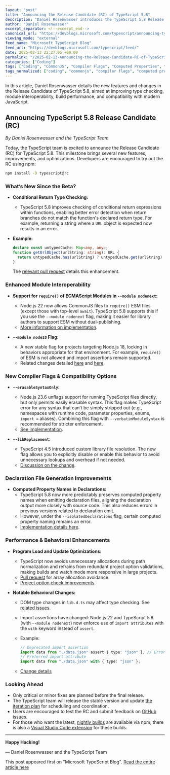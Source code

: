 ```yaml
---
layout: "post"
title: "Announcing the Release Candidate (RC) of TypeScript 5.8"
description: "Daniel Rosenwasser introduces the TypeScript 5.8 Release Candidate, highlighting its new features such as granular checks for return statements, improved ESM and CommonJS module support, enhancements for Node.js compatibility, new compiler flags, performance optimizations, and more. Users are encouraged to test the RC and provide feedback."
author: "Daniel Rosenwasser"
excerpt_separator: <!--excerpt_end-->
canonical_url: "https://devblogs.microsoft.com/typescript/announcing-typescript-5-8-rc/"
viewing_mode: "external"
feed_name: "Microsoft TypeScript Blog"
feed_url: "https://devblogs.microsoft.com/typescript/feed/"
date: 2025-02-13 22:27:05 +00:00
permalink: "/2025-02-13-Announcing-the-Release-Candidate-RC-of-TypeScript-58.html"
categories: ["Coding"]
tags: ["Coding", "CommonJS", "Compiler Flags", "Computed Properties", "Declaration Files", "ECMAScript Modules", "Import Assertions", "JavaScript", "Library Replacement", "Module Resolution", "News", "Nightly Builds", "Node.js", "Performance Optimization", "Release Candidate", "TypeScript"]
tags_normalized: ["coding", "commonjs", "compiler flags", "computed properties", "declaration files", "ecmascript modules", "import assertions", "javascript", "library replacement", "module resolution", "news", "nightly builds", "nodedotjs", "performance optimization", "release candidate", "typescript"]
---
```


In this article, Daniel Rosenwasser details the new features and changes in the Release Candidate of TypeScript 5.8, aimed at improving type checking, module interoperability, build performance, and compatibility with modern JavaScript.<!--excerpt_end-->

## Announcing TypeScript 5.8 Release Candidate (RC)

*By Daniel Rosenwasser and the TypeScript Team*

Today, the TypeScript team is excited to announce the Release Candidate (RC) for TypeScript 5.8. This milestone brings several new features, improvements, and optimizations. Developers are encouraged to try out the RC using npm:

```sh
npm install -D typescript@rc
```

### What’s New Since the Beta?

- **Conditional Return Type Checking:**
  - TypeScript 5.8 improves checking of conditional return expressions within functions, enabling better error detection when return branches do not match the function's declared return type. For example, returning a string where a `URL` object is expected now results in an error.
- **Example:**

  ```typescript
  declare const untypedCache: Map<any, any>;
  function getUrlObject(urlString: string): URL {
    return untypedCache.has(urlString) ? untypedCache.get(urlString) : urlString; // Error: Type 'string' is not assignable to type 'URL'.
  }
  ```

  The [relevant pull request](https://github.com/microsoft/TypeScript/pull/56941) details this enhancement.

### Enhanced Module Interoperability

- **Support for `require()` of ECMAScript Modules in `--module nodenext`:**
  - Node.js 22 now allows CommonJS files to `require()` ESM files (except those with top-level `await`). TypeScript 5.8 supports this if you use the `--module nodenext` flag, making it easier for library authors to support ESM without dual-publishing.
  - [More information on implementation](https://github.com/microsoft/TypeScript/pull/60761).

- **`--module node18` Flag:**
  - A new stable flag for projects targeting Node.js 18, locking in behaviors appropriate for that environment. For example, `require()` of ESM is not allowed and import assertions remain supported.
  - Related changes detailed [here](https://github.com/microsoft/TypeScript/pull/60722) and [here](https://github.com/microsoft/TypeScript/pull/60761).

### New Compiler Flags & Compatibility Options

- **`--erasableSyntaxOnly`:**
  - Node.js 23.6 unflags support for running TypeScript files directly, but only permits easily erasable syntax. This flag makes TypeScript error for any syntax that can’t be simply stripped out (e.g., namespaces with runtime code, parameter properties, enums, `import =` aliases). Combining this flag with `--verbatimModuleSyntax` is recommended for stricter enforcement.
  - [See implementation](https://github.com/microsoft/TypeScript/pull/61011).

- **`--libReplacement`:**
  - TypeScript 4.5 introduced custom library file resolution. The new flag allows you to explicitly disable or enable this behavior to avoid unnecessary lookups and overhead if not needed.
  - [Discussion on the change](https://github.com/microsoft/TypeScript/issues/61023).

### Declaration File Generation Improvements

- **Computed Property Names in Declarations:**
  - TypeScript 5.8 now more predictably preserves computed property names when emitting declaration files, aligning the declaration output more closely with source code. This also reduces errors in previous versions related to declaration emit.
  - However, under the `--isolatedDeclarations` flag, certain computed property naming remains an error.
  - [Implementation details here](https://github.com/microsoft/TypeScript/pull/60052).

### Performance & Behavioral Enhancements

- **Program Load and Update Optimizations:**
  - TypeScript now avoids unnecessary allocations during path normalization and refrains from redundant project option validations, making builds and watch mode more responsive in large projects.
  - [Pull request](https://github.com/microsoft/TypeScript/pull/60812) for array allocation avoidance.
  - [Project option check improvements](https://github.com/microsoft/TypeScript/pull/60754).

- **Notable Behavioral Changes:**
  - DOM type changes in `lib.d.ts` may affect type checking. See [related issues](https://github.com/microsoft/TypeScript/issues/60985).
  - Import assertions have changed: Node.js 22 and TypeScript 5.8 (with `--module nodenext`) now enforce use of `import attributes` with the `with` keyword instead of `assert`.
  - Example:

    ```typescript
    // Deprecated import assertion
    import data from "./data.json" assert { type: "json" }; // Error in TypeScript 5.8
    // Preferred import attribute
    import data from "./data.json" with { type: "json" };
    ```

  - [Change details](https://github.com/microsoft/TypeScript/pull/60761)

### Looking Ahead

- Only critical or minor fixes are planned before the final release.
- The TypeScript team will release the stable version and update [the iteration plan](https://github.com/microsoft/TypeScript/issues/61023) for scheduling and coordination.
- Users are encouraged to test the RC and submit feedback on [GitHub issues](https://github.com/microsoft/TypeScript/issues).
- For those who want the latest, [nightly builds](https://www.typescriptlang.org/docs/handbook/nightly-builds.html) are available via npm; there is also a [Visual Studio Code extension](https://marketplace.visualstudio.com/items?itemName=ms-vscode.vscode-typescript-next) for these builds.

---

**Happy Hacking!**

— Daniel Rosenwasser and the TypeScript Team

This post appeared first on "Microsoft TypeScript Blog". [Read the entire article here](https://devblogs.microsoft.com/typescript/announcing-typescript-5-8-rc/)
